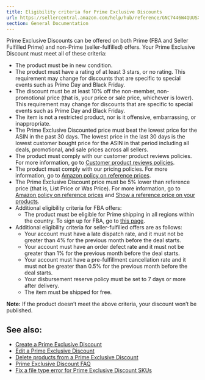 ```yaml
---
title: Eligibility criteria for Prime Exclusive Discounts
url: https://sellercentral.amazon.com/help/hub/reference/GNC7446W4QUUSXEU
section: General Documentation
---
```


Prime Exclusive Discounts can be offered on both Prime (FBA and Seller
Fulfilled Prime) and non-Prime (seller-fulfilled) offers.  Your Prime
Exclusive Discount must meet all of these criteria:

  * The product must be in new condition.
  * The product must have a rating of at least 3 stars, or no rating. This requirement may change for discounts that are specific to special events such as Prime Day and Black Friday.
  * The discount must be at least 10% off the non-member, non-promotional price (that is, your price or sale price, whichever is lower). This requirement may change for discounts that are specific to special events such as Prime Day and Black Friday.
  * The item is not a restricted product, nor is it offensive, embarrassing, or inappropriate.
  * The Prime Exclusive Discounted price must beat the lowest price for the ASIN in the past 30 days. The lowest price in the last 30 days is the lowest customer bought price for the ASIN in that period including all deals, promotional, and sale prices across all sellers.
  * The product must comply with our customer product reviews policies. For more information, go to [Customer product reviews policies](/gp/help/GYRKB5RU3FS5TURN).
  * The product must comply with our pricing policies. For more information, go to [Amazon policy on reference prices](/gp/help/G202170370).
  * The Prime Exclusive Discount price must be 5% lower than reference price (that is, List Price or Was Price). For more information, go to [Amazon policy on reference prices](/gp/help/G202170370) and [Show a reference price on your products](/gp/help/G27XM55CQM3SBMD2).
  * Additional eligibility criteria for FBA offers:
    * The product must be eligible for Prime shipping in all regions within the country. To sign up for FBA, go to [this page](/gp/ssof-invite/join-fba-redirect.html?ref_=asus_fba_ben_h_add&pf_rd_m=A2CA1KKALKCX2O&pf_rd_s=top-6&pf_rd_r=0CZYT68T4J27GPDDYVEB&pf_rd_p=1294425882&scInvite=Y&pf_rd_t=101&pf_rd_i=fba&ld=NSBing).
  * Additional eligibility criteria for seller-fulfilled offers are as follows:
    * Your account must have a late dispatch rate, and it must not be greater than 4% for the previous month before the deal starts.
    * Your account must have an order defect rate and it must not be greater than 1% for the previous month before the deal starts.
    * Your account must have a pre-fulfillment cancellation rate and it must not be greater than 0.5% for the previous month before the deal starts.
    * Your disbursement reserve policy must be set to 7 days or more after delivery.
    * The item must be shipped for free.

**Note:** If the product doesn’t meet the above criteria, your discount won’t
be published.

## See also:

  * [Create a Prime Exclusive Discount](/gp/help/GZG6D3FZA9VSP4XH)
  * [Edit a Prime Exclusive Discount](/gp/help/GYPA73ZU4JXU4NX7)
  * [Delete products from a Prime Exclusive Discount](/gp/help/GWNUAJRK88F5KZ4D)
  * [Prime Exclusive Discount FAQ](/gp/help/GPXVNNG52W63SFGK)
  * [Fix a file type error for Prime Exclusive Discount SKUs](/gp/help/GMJK2KBX3J2XNBQD)

